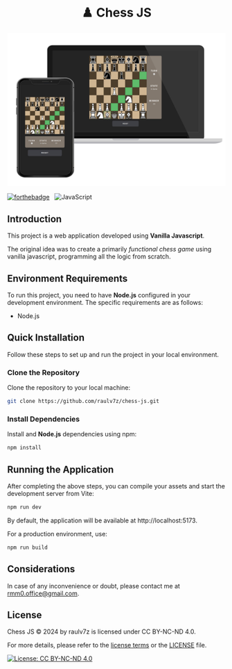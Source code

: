 <h1 align="center">
  ♟️ Chess JS
</h1>

<p align="center">
    <img src="metadata/images/preview-homepage.png" alt="Home-page preview">
</p>

[![forthebadge](https://forthebadge.com/images/badges/built-with-love.svg)](https://forthebadge.com) &nbsp;
![JavaScript](https://img.shields.io/badge/JavaScript-323330?style=for-the-badge&logo=javascript&logoColor=F7DF1E)

## Introduction

This project is a web application developed using **Vanilla Javascript**.

The original idea was to create a primarily *functional chess game* using vanilla javascript,
programming all the logic from scratch.

## Environment Requirements

To run this project, you need to have **Node.js** configured in your development environment. The specific requirements are as follows:

- Node.js

## Quick Installation

Follow these steps to set up and run the project in your local environment.

### Clone the Repository

Clone the repository to your local machine:

```bash
git clone https://github.com/raulv7z/chess-js.git
```

### Install Dependencies

Install and **Node.js** dependencies using npm:

```bash
npm install
```

## Running the Application

After completing the above steps, you can compile your assets and start the development server from Vite:

```bash
npm run dev
```

By default, the application will be available at http://localhost:5173.

For a production environment, use:

```bash
npm run build
```

## Considerations

In case of any inconvenience or doubt, please contact me at [rmm0.office@gmail.com](mailto:rmm0.office@gmail.com).

## License
Chess JS © 2024 by raulv7z is licensed under CC BY-NC-ND 4.0.

For more details, please refer to the [license terms](http://creativecommons.org/licenses/by-nc-nd/4.0/) or the [LICENSE](https://github.com/raulv7z/chess-js/blob/main/LICENSE) file.

[![License: CC BY-NC-ND 4.0](https://img.shields.io/badge/License-CC_BY--NC_ND_4.0-lightgrey.svg)](https://creativecommons.org/licenses/by-nc-nd/4.0/)